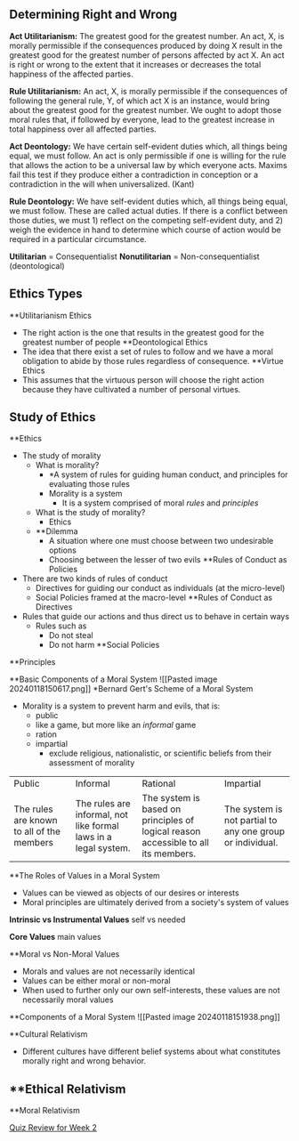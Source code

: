 ## Determining Right and Wrong
**Act Utilitarianism:** The greatest good for the greatest number. An act, X, is morally permissible if the consequences produced by doing X result in the greatest good for the greatest number of persons affected by act X. An act is right or wrong to the extent that it increases or decreases the total happiness of the affected parties.

**Rule Utilitarianism:** An act, X, is morally permissible if the consequences of following the general rule, Y, of which act X is an instance, would bring about the greatest good for the greatest number. We ought to adopt those moral rules that, if followed by everyone, lead to the greatest increase in total happiness over all affected parties.

**Act Deontology:** We have certain self-evident duties which, all things being equal, we must follow. An act is only permissible if one is willing for the rule that allows the action to be a universal law by which everyone acts. Maxims fail this test if they produce either a contradiction in conception or a contradiction in the will when universalized. (Kant)

**Rule Deontology:** We have self-evident duties which, all things being equal, we must follow. These are called actual duties. If there is a conflict between those duties, we must 1) reflect on the competing self-evident duty, and 2) weigh the evidence in hand to determine which course of action would be required in a particular circumstance.

**Utilitarian** = Consequentialist
**Nonutilitarian** = Non-consequentialist (deontological)
## Ethics Types

**Utilitarianism Ethics
- The right action is the one that results in the greatest good for the greatest number of people
**Deontological Ethics
- The idea that there exist a set of rules to follow and we have a moral obligation to abide by those rules regardless of consequence.
**Virtue Ethics
- This assumes that the virtuous person will choose the right action because they have cultivated a number of personal virtues.

## Study of Ethics

**Ethics
- The study of morality
	- What is morality?
		- *A system of rules for guiding human conduct, and principles for evaluating those rules
		- Morality is a system
			- It is a system comprised of moral *rules* and *principles*
	- What is the study of morality?
		- Ethics
	- **Dilemma
		- A situation where one must choose between two undesirable options
		- Choosing between the lesser of two evils
**Rules of Conduct as Policies
- There are two kinds of rules of conduct
	- Directives for guiding our conduct as individuals (at the micro-level)
	- Social Policies framed at the macro-level
**Rules of Conduct as Directives
- Rules that guide our actions and thus direct us to behave in certain ways
	- Rules such as
		- Do not steal
		- Do not harm
**Social Policies

**Principles

**Basic Components of a Moral System
![[Pasted image 20240118150617.png]]
*Bernard Gert's Scheme of a Moral System
- Morality is a system to prevent harm and evils, that is:
	- public
	- like a game, but more like an *informal* game
	- ration
	- impartial
		- exclude religious, nationalistic, or scientific beliefs from their assessment of morality
		
|   |   |   |   |
|---|---|---|---|
|Public|Informal|Rational|Impartial|
|The rules are known to all of the members|The rules are informal, not like formal laws in a legal system.|The system is based on principles of logical reason accessible to all its members.|The system is not partial to any one group or individual.|
**The Roles of Values in a Moral System
- Values can be viewed as objects of our desires or interests
- Moral principles are ultimately derived from a society's system of values

**Intrinsic vs Instrumental Values**
self vs needed 

**Core Values**
main values 

**Moral vs Non-Moral Values
- Morals and values are not necessarily identical
- Values can be either moral or non-moral 
- When used to further only our own self-interests, these values are not necessarily moral values

**Components of a Moral System
![[Pasted image 20240118151938.png]]

**Cultural Relativism
- Different cultures have different belief systems about what constitutes morally right and wrong behavior.

**Ethical Relativism 
- 

**Moral Relativism


[Quiz Review for Week 2](Quiz%20Review%20for%20Week%202.md)

